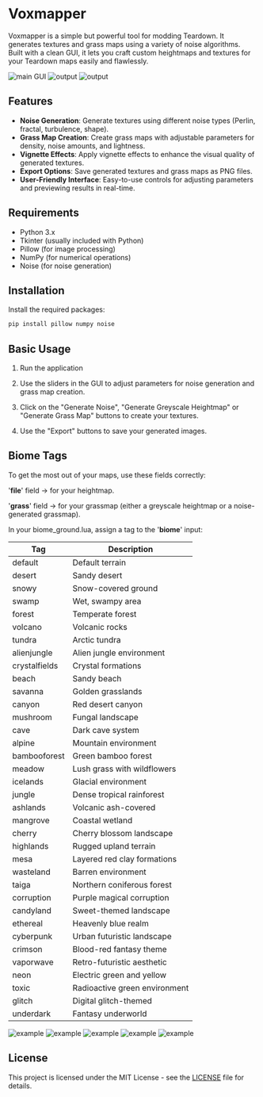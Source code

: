 # Voxmapper

Voxmapper is a simple but powerful tool for modding Teardown. It generates textures and grass maps using a variety of noise algorithms.  
Built with a clean GUI, it lets you craft custom heightmaps and textures for your Teardown maps easily and flawlessly.  

![main GUI](https://cdn.nostrcheck.me/46025249f65d47dddb0f17d93eb8b0a32d97fe3189c6684bbd33136a0a7e0424/e3a008056fad8196be4b8315386ba2079eb9794900066d8424b8d0cbe579c573.webp)
![output](https://cdn.nostrcheck.me/46025249f65d47dddb0f17d93eb8b0a32d97fe3189c6684bbd33136a0a7e0424/6c74d2920207b6e6fe8c132e5a4ea677df227bd965815ac3d5886f458718c7a5.webp)
![output](https://cdn.nostrcheck.me/46025249f65d47dddb0f17d93eb8b0a32d97fe3189c6684bbd33136a0a7e0424/1235a154e0c3ef80d52821b39ea3d86e3b677cdf291fee2f040457058989905a.webp)


## Features

- **Noise Generation**: Generate textures using different noise types (Perlin, fractal, turbulence, shape).
- **Grass Map Creation**: Create grass maps with adjustable parameters for density, noise amounts, and lightness.
- **Vignette Effects**: Apply vignette effects to enhance the visual quality of generated textures.
- **Export Options**: Save generated textures and grass maps as PNG files.
- **User-Friendly Interface**: Easy-to-use controls for adjusting parameters and previewing results in real-time.


## Requirements

- Python 3.x
- Tkinter (usually included with Python)
- Pillow (for image processing)
- NumPy (for numerical operations)
- Noise (for noise generation)


## Installation

   Install the required packages:
   ```bash
   pip install pillow numpy noise
   ```


## Basic Usage

1. Run the application

2. Use the sliders in the GUI to adjust parameters for noise generation and grass map creation.

3. Click on the "Generate Noise", "Generate Greyscale Heightmap" or "Generate Grass Map" buttons to create your textures.

4. Use the "Export" buttons to save your generated images.


## Biome Tags

To get the most out of your maps, use these fields correctly:  

'**file**' field → for your heightmap.  

'**grass**' field → for your grassmap (either a greyscale heightmap or a noise-generated grassmap).  

In your biome_ground.lua, assign a tag to the '**biome**' input:  

| Tag          | Description                         |
|--------------|-------------------------------------|
| default      | Default terrain                     |
| desert       | Sandy desert                        |
| snowy        | Snow-covered ground                 |
| swamp        | Wet, swampy area                    |
| forest       | Temperate forest                    |
| volcano      | Volcanic rocks                      |
| tundra       | Arctic tundra                       |
| alienjungle  | Alien jungle environment            |
| crystalfields| Crystal formations                  |
| beach        | Sandy beach                         |
| savanna      | Golden grasslands                   |
| canyon       | Red desert canyon                   |
| mushroom     | Fungal landscape                    |
| cave         | Dark cave system                    |
| alpine       | Mountain environment                |
| bambooforest | Green bamboo forest                 |
| meadow       | Lush grass with wildflowers         |
| icelands     | Glacial environment                 |
| jungle       | Dense tropical rainforest           |
| ashlands     | Volcanic ash-covered                |
| mangrove     | Coastal wetland                     |
| cherry       | Cherry blossom landscape            |
| highlands    | Rugged upland terrain               |
| mesa         | Layered red clay formations         |
| wasteland    | Barren environment                  |
| taiga        | Northern coniferous forest          |
| corruption   | Purple magical corruption           |
| candyland    | Sweet-themed landscape              |
| ethereal     | Heavenly blue realm                 |
| cyberpunk    | Urban futuristic landscape          |
| crimson      | Blood-red fantasy theme             |
| vaporwave    | Retro-futuristic aesthetic          |
| neon         | Electric green and yellow           |
| toxic        | Radioactive green environment       |
| glitch       | Digital glitch-themed               |
| underdark    | Fantasy underworld                  |


![example](https://cdn.nostrcheck.me/46025249f65d47dddb0f17d93eb8b0a32d97fe3189c6684bbd33136a0a7e0424/0e9fe22a53cc4f5059416fa5c67fbe967fe5ebbded59f545f28a511cda0b5a92.webp)
![example](https://cdn.nostrcheck.me/46025249f65d47dddb0f17d93eb8b0a32d97fe3189c6684bbd33136a0a7e0424/fc79ba0da9c5f0dad5f102e1216acef272848857982b13f79453c56164cfce16.webp)
![example](https://cdn.nostrcheck.me/46025249f65d47dddb0f17d93eb8b0a32d97fe3189c6684bbd33136a0a7e0424/db9ba265ca2c326442fdccfbfbe20b879c86973028ffed2c6f916708c77e67f0.webp)
![example](https://cdn.nostrcheck.me/46025249f65d47dddb0f17d93eb8b0a32d97fe3189c6684bbd33136a0a7e0424/2f5f696c954ea77e0c9d77be871a53e3afbade37c1d7188cff5127b622c39c7c.webp)
![example](https://cdn.nostrcheck.me/46025249f65d47dddb0f17d93eb8b0a32d97fe3189c6684bbd33136a0a7e0424/03d1827c9f4e7911647b5ccc52f052c3181f53d8b79c9559b3f8efbba5512df4.webp)


## License

This project is licensed under the MIT License - see the [LICENSE](LICENSE) file for details.

